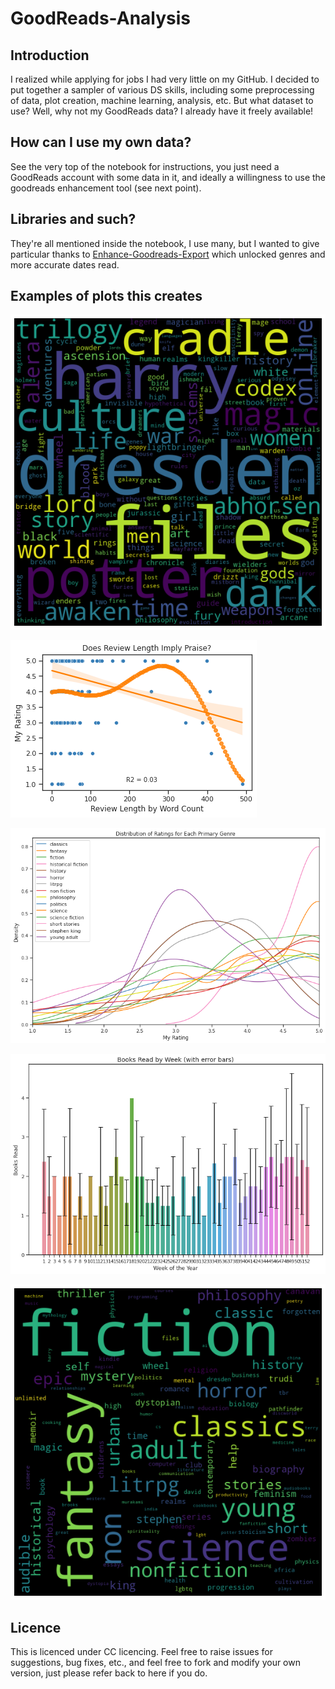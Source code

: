 # GoodReads-Analysis

## Introduction

I realized while applying for jobs I had very little on my GitHub. I decided to put together a sampler of various DS skills, including some preprocessing of data, plot creation, machine learning, analysis, etc. But what dataset to use? Well, why not my GoodReads data? I already have it freely available! 

## How can I use my own data?

See the very top of the notebook for instructions, you just need a GoodReads account with some data in it, and ideally a willingness to use the goodreads enhancement tool (see next point).

## Libraries and such?

They're all mentioned inside the notebook, I use many, but I wanted to give particular thanks to [Enhance-Goodreads-Export](https://github.com/PaulKlinger/Enhance-GoodReads-Export) which unlocked genres and more accurate dates read.

## Examples of plots this creates

![Book Titles Word Cloud](img/book-titles-word-cloud.png)

![Review Length vs Rating](img/review-length-vs-rating.png)

![Genre Rating](img/genre-ratings.png)

![Reading by Week](img/reading-by-week.png)

![Genre Word Cloud](img/genre-word-cloud.png)

## Licence

This is licenced under CC licencing. Feel free to raise issues for suggestions, bug fixes, etc., and feel free to fork and modify your own version, just please refer back to here if you do.
